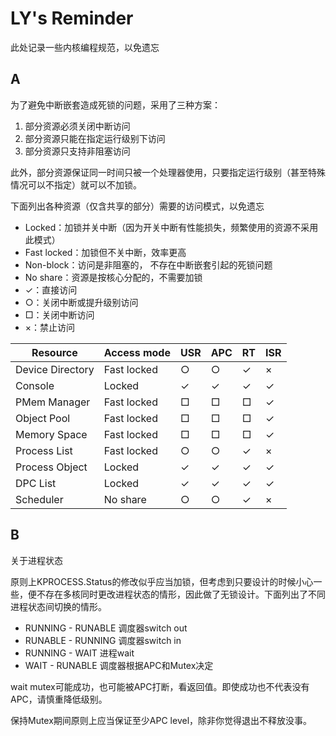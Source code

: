 # LY's Reminder

此处记录一些内核编程规范，以免遗忘

## A

为了避免中断嵌套造成死锁的问题，采用了三种方案：

1. 部分资源必须关闭中断访问
2. 部分资源只能在指定运行级别下访问
3. 部分资源只支持非阻塞访问

此外，部分资源保证同一时间只被一个处理器使用，只要指定运行级别（甚至特殊情况可以不指定）就可以不加锁。

下面列出各种资源（仅含共享的部分）需要的访问模式，以免遗忘

* Locked：加锁并关中断（因为开关中断有性能损失，频繁使用的资源不采用此模式）
* Fast locked：加锁但不关中断，效率更高
* Non-block：访问是非阻塞的， 不存在中断嵌套引起的死锁问题
* No share：资源是按核心分配的，不需要加锁
* ✓：直接访问
* ○：关闭中断或提升级别访问
* □：关闭中断访问
* ×：禁止访问

| Resource         | Access mode | USR  | APC  | RT   | ISR  |
| ---------------- | ----------- | ---- | ---- | ---- | ---- |
| Device Directory | Fast locked | ○    | ○    | ✓    | ×    |
| Console          | Locked | ✓    | ✓    | ✓    | ✓    |
| PMem Manager     | Fast locked | □    | □    | □    | ✓    |
| Object Pool      | Fast locked | □    | □    | □    | ✓    |
| Memory Space     | Fast locked | □    | □    | □    | ✓    |
| Process List     | Fast locked | ○    | ○    | ✓ | ×    |
| Process Object | Locked      | ✓   | ✓   | ✓    | ✓    |
| DPC List         | Locked      | ✓    | ✓    | ✓    | ✓    |
| Scheduler      | No share    | ○    | ○    | ✓    | ×    |

## B

关于进程状态

原则上KPROCESS.Status的修改似乎应当加锁，但考虑到只要设计的时候小心一些，便不存在多核同时更改进程状态的情形，因此做了无锁设计。下面列出了不同进程状态间切换的情形。

* RUNNING - RUNABLE 调度器switch out
* RUNABLE - RUNNING 调度器switch in
* RUNNING - WAIT 进程wait
* WAIT - RUNABLE 调度器根据APC和Mutex决定

wait mutex可能成功，也可能被APC打断，看返回值。即使成功也不代表没有APC，请慎重降低级别。

保持Mutex期间原则上应当保证至少APC level，除非你觉得退出不释放没事。
